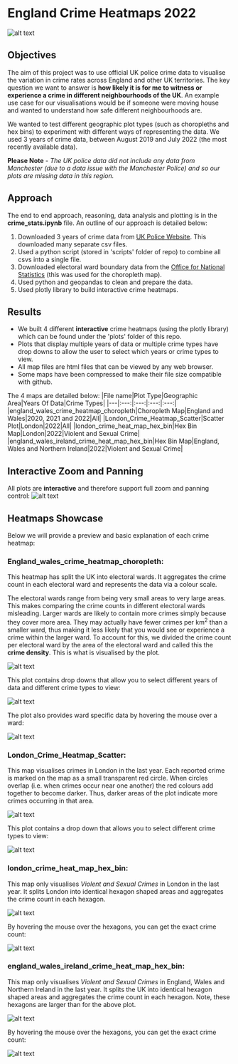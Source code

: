 # England Crime Heatmaps 2022
![alt text](./images/crime_1.png)

## Objectives
The aim of this project was to use official UK police crime data to visualise the variation in crime rates across England and other UK territories. The key question we want to answer is **how likely it is for me to witness or experience a crime in different neighbourhoods of the UK**. An example use case for our visualisations would be if someone were moving house and wanted to understand how safe different neighbourhoods are. 

We wanted to test different geographic plot types (such as choropleths and hex bins) to experiment with different ways of representing the data. We used 3 years of crime data, between August 2019 and July 2022 (the most recently available data).

**Please Note** - *The UK police data did not include any data from Manchester (due to a data issue with the Manchester Police) and so our plots are missing data in this region.*

## Approach
The end to end approach, reasoning, data analysis and plotting is in the **crime_stats.ipynb** file. An outline of our approach is detailed below: 
1. Downloaded 3 years of crime data from [UK Police Website](https://data.police.uk/data/). This downloaded many separate csv files. 
2. Used a python script (stored in 'scripts' folder of repo) to combine all csvs into a single file. 
3. Downloaded electoral ward boundary data from the [Office for National Statistics](https://geoportal.statistics.gov.uk/search?q=wards) (this was used for the choropleth map). 
4. Used python and geopandas to clean and prepare the data.
5. Used plotly library to build interactive crime heatmaps. 

## Results
- We built 4 different **interactive** crime heatmaps (using the plotly library) which can be found under the 'plots' folder of this repo. 
- Plots that display multiple years of data or multiple crime types have drop downs to allow the user to select which years or crime types to view.
- All map files are html files that can be viewed by any web browser.
- Some maps have been compressed to make their file size compatible with github. 

The 4 maps are detailed below:
|File name|Plot Type|Geographic Area|Years Of Data|Crime Types|
|---|:---:|:---:|:---:|:---:|
|england_wales_crime_heatmap_choropleth|Choropleth Map|England and Wales|2020, 2021 and 2022|All|
|London_Crime_Heatmap_Scatter|Scatter Plot|London|2022|All|
|london_crime_heat_map_hex_bin|Hex Bin Map|London|2022|Violent and Sexual Crime|
|england_wales_ireland_crime_heat_map_hex_bin|Hex Bin Map|England, Wales and Northern Ireland|2022|Violent and Sexual Crime|

## Interactive Zoom and Panning
All plots are **interactive** and therefore support full zoom and panning control:
![alt text](./images/zoom.png)

## Heatmaps Showcase
Below we will provide a preview and basic explanation of each crime heatmap:

### England_wales_crime_heatmap_choropleth:
This heatmap has split the UK into electoral wards. It aggregates the crime count in each electoral ward and represents the data via a colour scale. 

The electoral wards range from being very small areas to very large areas. This makes comparing the crime counts in different electoral wards misleading. Larger wards are likely to contain more crimes simply because they cover more area. They may actually have fewer crimes per km<sup>2</sup> than a smaller ward, thus making it less likely that you would see or experience a crime within the larger ward. To account for this, we divided the crime count per electoral ward by the area of the electoral ward and called this the **crime density**. This is what is visualised by the plot. 

![alt text](./images/england_choropleth_1_1.png)

This plot contains drop downs that allow you to select different years of data and different crime types to view: 

![alt text](./images/england_choropleth_2.jpeg)

The plot also provides ward specific data by hovering the mouse over a ward: 

![alt text](./images/england_choropleth_3.jpeg)

### London_Crime_Heatmap_Scatter:
This map visualises crimes in London in the last year. Each reported crime is marked on the map as a small transparent red circle. When circles overlap (i.e. when crimes occur near one another) the red colours add together to become darker. Thus, darker areas of the plot indicate more crimes occurring in that area.

![alt text](./images/london_scatter_1.png)

This plot contains a drop down that allows you to select different crime types to view: 

![alt text](./images/london_scatter_2.png)

### london_crime_heat_map_hex_bin:
This map only visualises *Violent and Sexual Crimes* in London in the last year. It splits London into identical hexagon shaped areas and aggregates the crime count in each hexagon. 

![alt text](./images/london_hex_1.png)

By hovering the mouse over the hexagons, you can get the exact crime count:  

![alt text](./images/london_hex_2.png)

### england_wales_ireland_crime_heat_map_hex_bin:
This map only visualises *Violent and Sexual Crimes* in England, Wales and Northern Ireland in the last year. It splits the UK into identical hexagon shaped areas and aggregates the crime count in each hexagon. Note, these hexagons are larger than for the above plot.

![alt text](./images/uk_hex_1.png)

By hovering the mouse over the hexagons, you can get the exact crime count:  

![alt text](./images/uk_hex_2.png)
